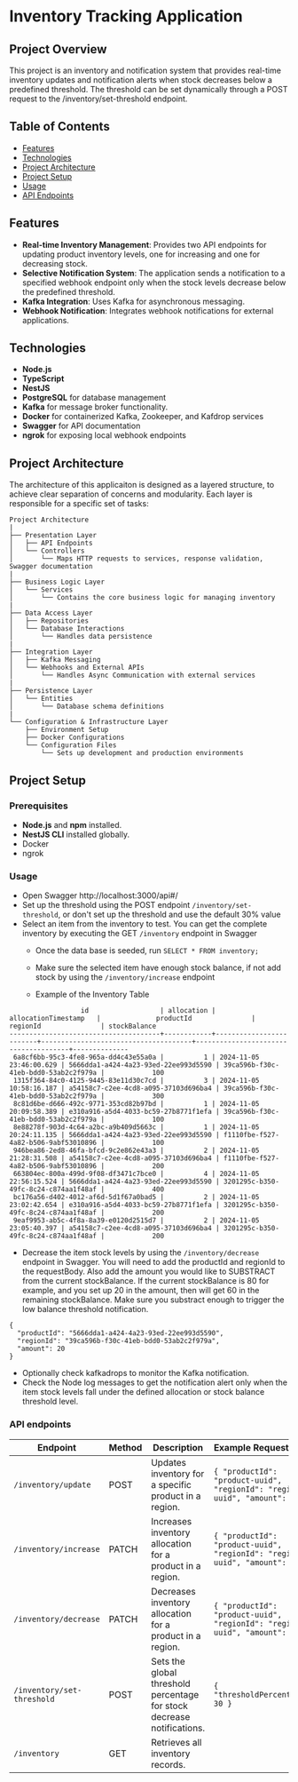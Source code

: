 # Inventory Tracking Application

## Project Overview

This project is an inventory and notification system that provides real-time inventory updates and notification alerts when stock decreases below a predefined threshold. The threshold can be set dynamically through a POST request to the /inventory/set-threshold endpoint.

## Table of Contents

- [Features](#features)
- [Technologies](#technologies)
- [Project Architecture](#project-architecture)
- [Project Setup](#setup-instructions)
- [Usage](#usage)
- [API Endpoints](#api-endpoints)

## Features
- **Real-time Inventory Management**: Provides two API endpoints for updating product inventory levels, one for increasing and one for decreasing stock.
- **Selective Notification System**: The application sends a notification to a specified webhook endpoint only when the stock levels decrease below the predefined threshold.
- **Kafka Integration**: Uses Kafka for asynchronous messaging.
- **Webhook Notification**: Integrates webhook notifications for external applications.

## Technologies

- **Node.js**
- **TypeScript**
- **NestJS**
- **PostgreSQL** for database management
- **Kafka** for message broker functionality.
- **Docker** for containerized Kafka, Zookeeper, and Kafdrop services
- **Swagger** for API documentation
- **ngrok** for exposing local webhook endpoints

## Project Architecture

The architecture of this applicaiton is designed as a layered structure, to achieve clear separation of concerns and modularity. 
Each layer is responsible for a specific set of tasks:

```
Project Architecture
|
├── Presentation Layer
│   ├── API Endpoints
│   └── Controllers
│       └── Maps HTTP requests to services, response validation, Swagger documentation
|
├── Business Logic Layer
│   └── Services
│       └── Contains the core business logic for managing inventory
|
├── Data Access Layer
│   ├── Repositories
│   └── Database Interactions
│       └── Handles data persistence
|
├── Integration Layer
│   ├── Kafka Messaging
│   └── Webhooks and External APIs
│       └── Handles Async Communication with external services
|
├── Persistence Layer
│   └── Entities
│       └── Database schema definitions
|
└── Configuration & Infrastructure Layer
    ├── Environment Setup
    ├── Docker Configurations
    └── Configuration Files
        └── Sets up development and production environments
```

## Project Setup

### Prerequisites

- **Node.js** and **npm** installed.
- **NestJS CLI** installed globally.
- Docker
- ngrok 

### Usage
- Open Swagger http://localhost:3000/api#/
- Set up the threshold using the POST endpoint `/inventory/set-threshold`, or don't set up the threshold and use the default 30% value
- Select an item from the inventory to test. You can get the complete inventory by executing the GET `/inventory`  endpoint in Swagger
  - Once the data base is seeded, run `SELECT * FROM inventory;`
  - Make sure the selected item have enough stock balance, if not add stock by using the `/inventory/increase` endpoint

  - Example of the Inventory Table

```
                  id                  | allocation |   allocationTimestamp   |              productId               |               regionId               | stockBalance 
--------------------------------------+------------+-------------------------+--------------------------------------+--------------------------------------+--------------
 6a8cf6bb-95c3-4fe8-965a-dd4c43e55a0a |          1 | 2024-11-05 23:46:00.629 | 5666dda1-a424-4a23-93ed-22ee993d5590 | 39ca596b-f30c-41eb-bdd0-53ab2c2f979a |            100
 1315f364-84c0-4125-9445-83e11d30c7cd |          3 | 2024-11-05 10:58:16.187 | a54158c7-c2ee-4cd8-a095-37103d696ba4 | 39ca596b-f30c-41eb-bdd0-53ab2c2f979a |            300
 8c81d6be-d666-492c-9771-353cd82b97bd |          1 | 2024-11-05 20:09:58.389 | e310a916-a5d4-4033-bc59-27b8771f1efa | 39ca596b-f30c-41eb-bdd0-53ab2c2f979a |            100
 8e88278f-903d-4c64-a2bc-a9b409d5663c |          1 | 2024-11-05 20:24:11.135 | 5666dda1-a424-4a23-93ed-22ee993d5590 | f1110fbe-f527-4a82-b506-9abf53010896 |            100
 946bea86-2ed8-46fa-bfcd-9c2e862e43a3 |          2 | 2024-11-05 21:28:31.508 | a54158c7-c2ee-4cd8-a095-37103d696ba4 | f1110fbe-f527-4a82-b506-9abf53010896 |            200
 663804ec-800a-499d-9f08-df3471c7bce0 |          4 | 2024-11-05 22:56:15.524 | 5666dda1-a424-4a23-93ed-22ee993d5590 | 3201295c-b350-49fc-8c24-c874aa1f48af |            400
 bc176a56-d402-4012-af6d-5d1f67a0bad5 |          2 | 2024-11-05 23:02:42.654 | e310a916-a5d4-4033-bc59-27b8771f1efa | 3201295c-b350-49fc-8c24-c874aa1f48af |            200
 9eaf9953-ab5c-4f8a-8a39-e0120d2515d7 |          2 | 2024-11-05 23:05:40.397 | a54158c7-c2ee-4cd8-a095-37103d696ba4 | 3201295c-b350-49fc-8c24-c874aa1f48af |            200
```
- Decrease the item stock levels by using the `/inventory/decrease` endpoint in Swagger. You will need to add the productId and regionId to the requestBody. Also add the amount you would like to SUBSTRACT from the current stockBalance. If the current stockBalance is 80 for example, and you set up 20 in the amount, then will get 60 in the remaining stockBalance. Make sure you substract enough to trigger the low balance threshold notification.
```
{
  "productId": "5666dda1-a424-4a23-93ed-22ee993d5590",
  "regionId": "39ca596b-f30c-41eb-bdd0-53ab2c2f979a",
  "amount": 20
}
```
- Optionally check kafkadrops to monitor the Kafka notification.
- Check the Node log messages to get the notification alert only when the item stock levels fall under the defined allocation or stock balance threshold level.


### API endpoints

| Endpoint                    | Method | Description                                                            | Example Request Body                                                           |
|-----------------------------|--------|------------------------------------------------------------------------|--------------------------------------------------------------------------------|
| `/inventory/update`         | POST   | Updates inventory for a specific product in a region.                  | `{ "productId": "product-uuid", "regionId": "region-uuid", "amount": 100 }`    |
| `/inventory/increase`       | PATCH  | Increases inventory allocation for a product in a region.              | `{ "productId": "product-uuid", "regionId": "region-uuid", "amount": 20 }`     |
| `/inventory/decrease`       | PATCH  | Decreases inventory allocation for a product in a region.              | `{ "productId": "product-uuid", "regionId": "region-uuid", "amount": 10 }`     |
| `/inventory/set-threshold`  | POST   | Sets the global threshold percentage for stock decrease notifications. | `{ "thresholdPercentage": 30 }`                                                |
| `/inventory`                | GET    | Retrieves all inventory records.                                       |                                                                                |

